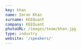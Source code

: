 ```yaml
---
key: khan
name: Imran Khan
surname: KEEQuant
company: KEEQuant
photoURL: /images/team/khan.jpg
type: industry
website: '/speakers/'
---
```


